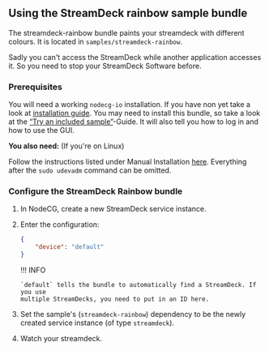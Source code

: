 ## Using the StreamDeck rainbow sample bundle

The streamdeck-rainbow bundle paints your streamdeck with different colours. It
is located in `samples/streamdeck-rainbow`.

Sadly you can't access the StreamDeck while another application accesses it. So
you need to stop your StreamDeck Software before.

### Prerequisites

You will need a working `nodecg-io` installation. If you have non yet take a
look at [installation guide](../getting_started/install.md). You may need to
install this bundle, so take a look at the
[“Try an included sample”](../getting_started/try_example_bundle.md)-Guide. It
will also tell you how to log in and how to use the GUI.

**You also need:** (If you're on Linux)

Follow the instructions listed under Manual Installation
[here](https://github.com/timothycrosley/streamdeck-ui/blob/master/README.md).
Everything after the `sudo udevadm` command can be omitted.

### Configure the StreamDeck Rainbow bundle

1.  In NodeCG, create a new StreamDeck service instance.

2.  Enter the configuration:

    ```json
    {
        "device": "default"
    }
    ```

    !!! INFO

        `default` tells the bundle to automatically find a StreamDeck. If you use
        multiple StreamDecks, you need to put in an ID here.

3.  Set the sample's (`streamdeck-rainbow`) dependency to be the newly created
    service instance (of type `streamdeck`).

4.  Watch your streamdeck.
